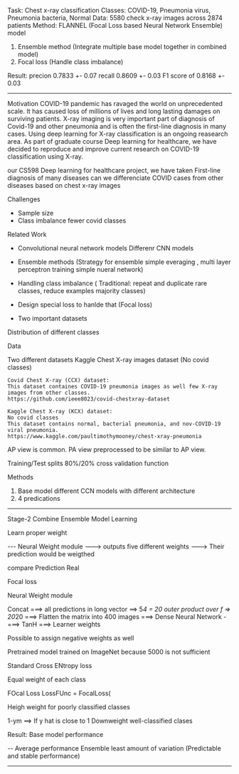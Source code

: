 Task:
Chest x-ray classification
Classes: COVID-19, Pneumonia virus, Pneumonia bacteria, Normal
Data: 5580 check x-ray images across 2874 patients
Method:
FLANNEL (Focal Loss based Neural Network Ensemble) model

1. Ensemble method (Integrate multiple base model together in combined model)
2. Focal loss (Handle class imbalance)

Result:
precion 0.7833 +- 0.07
recall  0.8609 +- 0.03
F1 score of 0.8168 +- 0.03

-------------------------------------------



Motivation
COVID-19 pandemic has ravaged the world on unprecedented scale. It has caused loss
of millions of lives and long lasting damages on surviving patients. X-ray imaging
is very important part of diagnosis of Covid-19 and other pneumonia and is often the
first-line diagnosis in many cases. Using deep learning for X-ray classification is
an ongoing reasearch area. As part of graduate course Deep learning for healthcare, we
have decided to reproduce and improve current research on COVID-19 classification using
X-ray.



our CS598 Deep learning for healthcare project, we have taken
First-line diagnosis of many diseases
can we differenciate COVID cases from other diseases based on chest x-ray images

Challenges
- Sample size
- Class imbalance fewer covid classes


Related Work
- Convolutional neural network models
Differenr CNN models
- Ensemble methods (Strategy for ensemble simple everaging , multi layer perceptron
training simple nueral network)
- Handling class imbalance (
  Traditional: repeat and duplicate rare classes, reduce examples majority classes)

- Design special loss to hanlde that (Focal loss)


- Two important datasets

Distribution of different classes

Data 

Two different datasets
Kaggle Chest X-ray images dataset (No covid classes)

    Covid Chest X-ray (CCX) dataset:
    This dataset containes COVID-19 pneumonia images as well few X-ray images from other classes.
    https://github.com/ieee8023/covid-chestxray-dataset
    
    Kaggle Chest X-ray (KCX) dataset:
    No covid classes
    This dataset contains normal, bacterial pneumonia, and nov-COVID-19 viral pneumonia.
    https://www.kaggle.com/paultimothymooney/chest-xray-pneumonia


AP view is common. PA view preprocessed to be similar to AP view.

Training/Test splits 80%/20% cross validation function 


Methods

1. Base model different CCN models with different architecture
2. 4 predications

---


Stage-2
Combine Ensemble Model Learning

Learn proper weight

--- Neural Weight module ---> outputs five different weights ---> 
Their prediction would be weigthed

compare 
Prediction
Real 

Focal loss

Neural Weight module

Concat ===> all predictions in long vector
==> 5*4 = 20
outer product over f => 20*20
===>
Flatten the matrix into 400 images
===>
Dense Neural Network
-===>
TanH
===>
Learner weights

Possible to assign negative weights as well

Pretrained model trained on ImageNet because 5000 is not sufficient

Standard Cross ENtropy loss

Equal weight of each class

FOcal Loss
LossFUnc = FocalLoss(

Heigh weight for poorly classified classes

1-ym ==> If y hat is close to 1
Downweight well-classified clases

Result: Base model performance

--
Average performance
Ensemble least amount of variation (Predictable and stable performance)




-------------------------------------------




